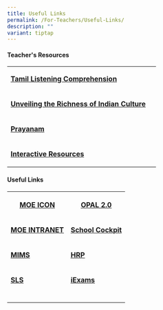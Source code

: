 ```yaml
---
title: Useful Links
permalink: /For-Teachers/Useful-Links/
description: ""
variant: tiptap
---
```

<h4><strong>Teacher's Resources</strong></h4>
<table style="minWidth: 50px">
<colgroup>
<col>
<col>
</colgroup>
<tbody>
<tr>
<td rowspan="1" colspan="1">
<p><strong><a href="https://go.gov.sg/tl-lc-resources-uptlc" rel="noopener noreferrer nofollow" target="_blank">Tamil Listening Comprehension</a></strong>
</p>
</td>
<th rowspan="1" colspan="1">
<p></p>
</th>
</tr>
<tr>
<td rowspan="1" colspan="1">
<p><strong><a href="https://go.gov.sg/uptlc-ntlrc-resources-el" rel="noopener noreferrer nofollow" target="_blank">Unveiling the Richness of Indian Culture</a></strong>
</p>
</td>
<td rowspan="1" colspan="1">
<p></p>
</td>
</tr>
<tr>
<td rowspan="1" colspan="1">
<p><strong><a href="https://excelasia.whitehouseit.com/prayanam/index.html" rel="noopener noreferrer nofollow" target="_blank">Prayanam</a></strong>
</p>
</td>
<td rowspan="1" colspan="1">
<p></p>
</td>
</tr>
<tr>
<td rowspan="1" colspan="1">
<p><strong><a href="http://uptlc.sg/" rel="noopener noreferrer nofollow" target="_blank">Interactive Resources</a></strong>
</p>
</td>
<td rowspan="1" colspan="1">
<p></p>
</td>
</tr>
</tbody>
</table>
<h4><strong>Useful Links</strong></h4>
<table style="minWidth: 50px">
<colgroup>
<col>
<col>
</colgroup>
<tbody>
<tr>
<th rowspan="1" colspan="1">
<p><a href="https://icon.moe.edu.sg" rel="noopener noreferrer nofollow" target="_blank"><u>MOE ICON</u></a>
</p>
</th>
<th rowspan="1" colspan="1">
<p><a href="https://www.opal2.moe.edu.sg" rel="noopener noreferrer nofollow" target="_blank"><u>OPAL 2.0</u></a>
</p>
</th>
</tr>
<tr>
<td rowspan="1" colspan="1">
<p><strong><a href="https://intranet.moe.gov.sg" rel="noopener noreferrer nofollow" target="_blank"><u>MOE INTRANET</u></a></strong>
</p>
</td>
<td rowspan="1" colspan="1">
<p><strong><a href="https://schoolcockpit.moe.gov.sg" rel="noopener noreferrer nofollow" target="_blank">School Cockpit</a></strong>
</p>
</td>
</tr>
<tr>
<td rowspan="1" colspan="1">
<p><strong><a href="https://idp.mims.moe.gov.sg/nidp/app/login" rel="noopener noreferrer nofollow" target="_blank">MIMS</a></strong>
</p>
</td>
<td rowspan="1" colspan="1">
<p><strong><a href="https://www.hrp.gov.sg/hrp/#/" rel="noopener noreferrer nofollow" target="_blank"><u>HRP</u></a></strong>
</p>
</td>
</tr>
<tr>
<td rowspan="1" colspan="1">
<p><strong><a href="https://vle.learning.moe.edu.sg/login" rel="noopener noreferrer nofollow" target="_blank">SLS</a></strong>
</p>
</td>
<td rowspan="1" colspan="1">
<p><strong><a href="https://iexams.moe.gov.sg/xe/login.do" rel="noopener noreferrer nofollow" target="_blank"><u>iExams</u></a></strong>
</p>
</td>
</tr>
<tr>
<td rowspan="1" colspan="1">
<p></p>
</td>
<td rowspan="1" colspan="1">
<p></p>
</td>
</tr>
</tbody>
</table>
<p></p>